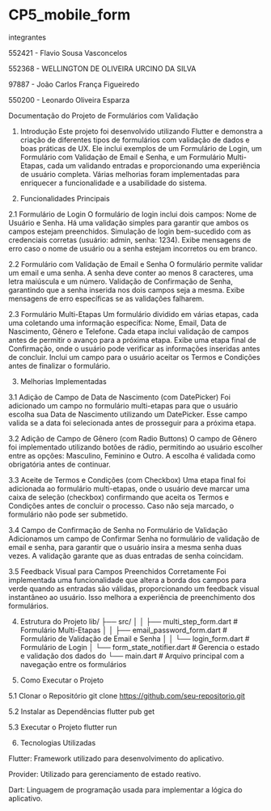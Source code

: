 # CP5_mobile_form


integrantes 

552421 - Flavio Sousa Vasconcelos

552368 - WELLINGTON DE OLIVEIRA URCINO DA SILVA

97887 - João Carlos França Figueiredo

550200 - Leonardo Oliveira Esparza

Documentação do Projeto de Formulários com Validação
1. Introdução
Este projeto foi desenvolvido utilizando Flutter e demonstra a criação de diferentes tipos de formulários com validação de dados e boas práticas de UX. Ele inclui exemplos de um Formulário de Login, um Formulário com Validação de Email e Senha, e um Formulário Multi-Etapas, cada um validando entradas e proporcionando uma experiência de usuário completa. Várias melhorias foram implementadas para enriquecer a funcionalidade e a usabilidade do sistema.

2. Funcionalidades Principais

2.1 Formulário de Login
O formulário de login inclui dois campos: Nome de Usuário e Senha.
Há uma validação simples para garantir que ambos os campos estejam preenchidos.
Simulação de login bem-sucedido com as credenciais corretas (usuário: admin, senha: 1234).
Exibe mensagens de erro caso o nome de usuário ou a senha estejam incorretos ou em branco.


2.2 Formulário com Validação de Email e Senha
O formulário permite validar um email e uma senha.
A senha deve conter ao menos 8 caracteres, uma letra maiúscula e um número.
Validação de Confirmação de Senha, garantindo que a senha inserida nos dois campos seja a mesma.
Exibe mensagens de erro específicas se as validações falharem.

2.3 Formulário Multi-Etapas
Um formulário dividido em várias etapas, cada uma coletando uma informação específica: Nome, Email, Data de Nascimento, Gênero e Telefone.
Cada etapa inclui validação de campos antes de permitir o avanço para a próxima etapa.
Exibe uma etapa final de Confirmação, onde o usuário pode verificar as informações inseridas antes de concluir.
Inclui um campo para o usuário aceitar os Termos e Condições antes de finalizar o formulário.

3. Melhorias Implementadas


3.1 Adição de Campo de Data de Nascimento (com DatePicker)
Foi adicionado um campo no formulário multi-etapas para que o usuário escolha sua Data de Nascimento utilizando um DatePicker. Esse campo valida se a data foi selecionada antes de prosseguir para a próxima etapa.


3.2 Adição de Campo de Gênero (com Radio Buttons)
O campo de Gênero foi implementado utilizando botões de rádio, permitindo ao usuário escolher entre as opções: Masculino, Feminino e Outro. A escolha é validada como obrigatória antes de continuar.


3.3 Aceite de Termos e Condições (com Checkbox)
Uma etapa final foi adicionada ao formulário multi-etapas, onde o usuário deve marcar uma caixa de seleção (checkbox) confirmando que aceita os Termos e Condições antes de concluir o processo. Caso não seja marcado, o formulário não pode ser submetido.


3.4 Campo de Confirmação de Senha no Formulário de Validação
Adicionamos um campo de Confirmar Senha no formulário de validação de email e senha, para garantir que o usuário insira a mesma senha duas vezes. A validação garante que as duas entradas de senha coincidam.


3.5 Feedback Visual para Campos Preenchidos Corretamente
Foi implementada uma funcionalidade que altera a borda dos campos para verde quando as entradas são válidas, proporcionando um feedback visual instantâneo ao usuário. Isso melhora a experiência de preenchimento dos formulários.

4. Estrutura do Projeto
lib/
  ├── src/
  │    │    ├── multi_step_form.dart         # Formulário Multi-Etapas
  │    │    ├── email_password_form.dart     # Formulário de Validação de Email e Senha
  │    │    └── login_form.dart              # Formulário de Login
  │    └── form_state_notifier.dart          # Gerencia o estado e validação dos dados do 
  └── main.dart                              # Arquivo principal com a navegação entre os formulários


5. Como Executar o Projeto

5.1 Clonar o Repositório
git clone https://github.com/seu-repositorio.git

5.2 Instalar as Dependências
flutter pub get

5.3 Executar o Projeto
flutter run

6. Tecnologias Utilizadas

Flutter: Framework utilizado para desenvolvimento do aplicativo.

Provider: Utilizado para gerenciamento de estado reativo.

Dart: Linguagem de programação usada para implementar a lógica do aplicativo.
